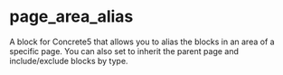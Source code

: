 page_area_alias
===============

A block for Concrete5 that allows you to alias the blocks in an area of a specific page. You can also set to inherit the parent page and include/exclude blocks by type.
